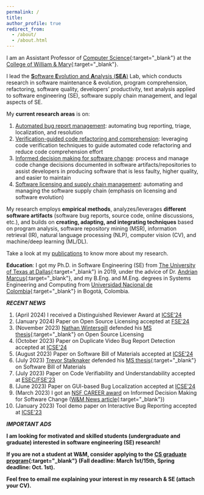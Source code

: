 ```yaml
---
permalink: /
title: 
author_profile: true
redirect_from: 
  - /about/
  - /about.html
---
```


I am an Assistant Professor of [Computer Science](https://www.wm.edu/as/computerscience/?svr=web){:target="_blank"} at the [College of William & Mary](https://www.wm.edu/){:target="_blank"}. 

I lead the [**S**oftware **E**volution and **A**nalysis (**SEA**)](lab/) Lab, which conducts research in software maintenance & evolution, program comprehension, refactoring, software quality, developers’ productivity, text analysis applied to software engineering (SE), software supply chain management, and legal aspects of SE.

My **current research areas** is on:
1. <u>Automated bug report management</u>: automating bug reporting, triage, localization, and resolution
2. <u>Verification-guided code refactoring and comprehension</u>: leveraging code verification techniques to guide automated code refactoring and reduce code comprehension effort
3. <u>Informed decision making for software change</u>: process and manage code change decisions documented in software artifacts/repositories to assist developers in producing software that is less faulty, higher quality, and easier to maintain
4. <u>Software licensing and supply chain management</u>: automating and managing the software supply chain (emphasis on licensing and software evolution)

My research employs **empirical methods**, analyzes/leverages **different software artifacts** (software bug reports, source code, online discussions, etc.), and builds on **creating, adapting, and integrating techniques** based on program analysis, software repository mining (MSR), information retrieval (IR), natural language processing (NLP), computer vision (CV), and machine/deep learning (ML/DL).

Take a look at my [publications](publications/) to know more about my research.

**Education**: I got my Ph.D. in Software Engineering (SE) from [The University of Texas at Dallas](http://www.utdallas.edu/){:target="_blank"} in 2019, under the advice of Dr. [Andrian Marcus](http://www.utdallas.edu/~amarcus/){:target="_blank"}, and my B.Eng. and M.Eng. degrees in Systems Engineering and Computing from [Universidad Nacional de Colombia](https://bogota.unal.edu.co/){:target="_blank"} in Bogot&aacute;, Colombia.

***RECENT NEWS*** 

1. (April 2024) I received a Distinguished Reviewer Award at [ICSE'24](service/)
2. (January 2024) Paper on Open Source Licensing accepted at [FSE'24](publications/) 
3. (November 2023) [Nathan Wintersgill](lab/) defended his [MS thesis](files/theses/2023-Nathan-MS-Licensing.pdf){:target="_blank"} on Open Source Licensing
4. (October 2023) Paper on Duplicate Video Bug Report Detection accepted at [ICSE'24](publications/) 
5. (August 2023) Paper on Software Bill of Materials accepted at [ICSE'24](publications/) 
6. (July 2023) [Trevor Stalknaker](lab/) defended his [MS thesis](files/theses/2023-Trevor-MS-SBOMs.pdf){:target="_blank"} on Software Bill of Materials
7. (July 2023) Paper on Code Verifiability and Understandability accepted at [ESEC/FSE'23](publications/)
8. (June 2023) Paper on GUI-based Bug Localization accepted at [ICSE'24](publications/)
9. (March 2023) I got an [NSF CAREER award](awards/) on Informed Decision Making for Software Change ([W&M News article](https://www.wm.edu/as/computerscience/about-contactus/news/two-nsf-career-awards-in-2023-recognize-wm-leadership-in-computer-science.php){:target="_blank"})
10. (January 2023) Tool demo paper on Interactive Bug Reporting accepted at [ICSE'23](publications/)

***IMPORTANT ADS*** 

**I am looking for motivated and skilled students (undergraduate and graduate) interested in software engineering (SE) research!**

**If you are not a student at W&M, consider applying to the [CS graduate program](https://www.wm.edu/as/computerscience/graduate/admission/index.php){:target="_blank"} (Fall deadline: March 1st/15th, Spring deadline: Oct. 1st).**

**Feel free to email me explaining your interest in my research & SE (attach your CV).**



